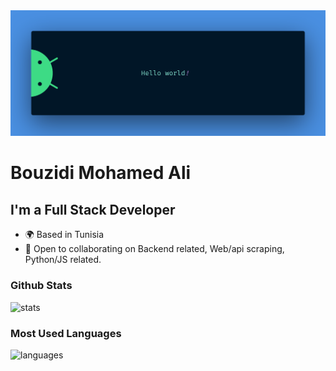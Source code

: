<img src="https://raw.githubusercontent.com/MedAliBouzidi/MedAliBouzidi/main/assets/images/banner.png" alt="Hello world">

# Bouzidi Mohamed Ali
## I'm a Full Stack Developer

* 🌍 Based in Tunisia
* 🤝 Open to collaborating on Backend related, Web/api scraping, Python/JS related.

### Github Stats
  <img src="https://github-readme-stats-sigma-eight-43.vercel.app/api?username=MedAliBouzidi&hide=contribs,issues&show_icons=true&rank_icon=github&theme=radical" alt="stats">

### Most Used Languages
  <img src="https://github-readme-stats-sigma-eight-43.vercel.app/api/top-langs/?username=MedAliBouzidi&layout=compact" alt="languages">

